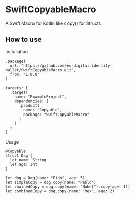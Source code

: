 # SwiftCopyableMacro

A Swift Macro for Kotlin like copy() for Structs.

## How to use

Installation

```
.package(
  url: "https://github.com/eu-digital-identity-wallet/SwiftCopyableMacro.git",
  from: "1.0.0"
)
```

```
targets: [
  .target(
    name: "ExampleProject",
    dependencies: [
      .product(
        name: "Copyable",
        package: "SwiftCopyableMacro"
      )
    ]
  )
]
```

Usage

```
@Copyable
struct Dog {
  let name: String
  let age: Int
}
```

```
let dog = Dog(name: "Fido", age: 5)
let simpleCopy = dog.copy(name: "Pablo")
let chainedCopy = dog.copy(name: "Nobet").copy(age: 11)
let combinedCopy = dog.copy(name: "Rex", age: 2)
```

